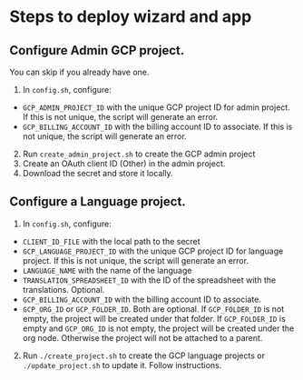 # Steps to deploy wizard and app

## Configure Admin GCP project.

You can skip if you already have one.

1. In `config.sh`, configure:
  - `GCP_ADMIN_PROJECT_ID` with the unique GCP project ID for admin project.
    If this is not unique, the script will generate an error.
  - `GCP_BILLING_ACCOUNT_ID` with the billing account ID to associate.
  If this is not unique, the script will generate an error.
2. Run `create_admin_project.sh` to create the GCP admin project
3. Create an OAuth client ID (Other) in the admin project.
4.  Download the secret and store it locally.

## Configure a Language project.

1. In `config.sh`, configure:
  - `CLIENT_ID_FILE` with the local path to the secret
  - `GCP_LANGUAGE_PROJECT_ID` with the unique GCP project ID for language project.
    If this is not unique, the script will generate an error.
  - `LANGUAGE_NAME` with the name of the language
  - `TRANSLATION_SPREADSHEET_ID` with the ID of the spreadsheet with the
    translations. Optional.
  - `GCP_BILLING_ACCOUNT_ID` with the billing account ID to associate.
  - `GCP_ORG_ID` or `GCP_FOLDER_ID`. Both are optional.
    If `GCP_FOLDER_ID` is not empty, the project will be created under that folder.
    If `GCP_FOLDER_ID` is empty and `GCP_ORG_ID` is not empty, the project will
    be created under the org node.
    Otherwise the project will not be attached to a parent.
2. Run `./create_project.sh` to create the GCP language projects or
  `./update_project.sh` to update it. Follow instructions.
